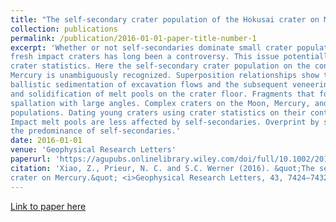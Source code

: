 ```yaml
---
title: "The self-secondary crater population of the Hokusai crater on Mercury."
collection: publications
permalink: /publication/2016-01-01-paper-title-number-1
excerpt: 'Whether or not self‐secondaries dominate small crater populations on continuous ejecta deposits and floors of 
fresh impact craters has long been a controversy. This issue potentially affects the age determination technique using 
crater statistics. Here the self‐secondary crater population on the continuous ejecta deposits of the Hokusai crater on 
Mercury is unambiguously recognized. Superposition relationships show that this population was emplaced after both the 
ballistic sedimentation of excavation flows and the subsequent veneering of impact melt, but it predated the settlement 
and solidification of melt pools on the crater floor. Fragments that formed self‐secondaries were launched via impact 
spallation with large angles. Complex craters on the Moon, Mercury, and Mars probably all have formed self‐secondaries 
populations. Dating young craters using crater statistics on their continuous ejecta deposits can be misleading. 
Impact melt pools are less affected by self‐secondaries. Overprint by subsequent crater populations with time reduces 
the predominance of self‐secondaries.'
date: 2016-01-01
venue: 'Geophysical Research Letters'
paperurl: 'https://agupubs.onlinelibrary.wiley.com/doi/full/10.1002/2016GL069868'
citation: 'Xiao, Z., Prieur, N. C. and S.C. Werner (2016). &quot;The self-secondary crater population of the Hokusai 
crater on Mercury.&quot; <i>Geophysical Research Letters, 43, 7424–7432.</i> doi:10.1002/2016GL069868.'
---
```


[Link to paper here](https://agupubs.onlinelibrary.wiley.com/doi/full/10.1002/2016GL069868)
